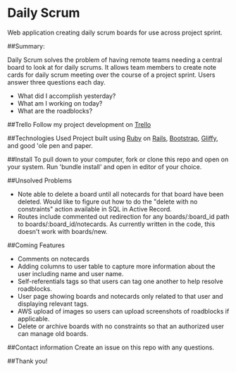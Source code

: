# Daily Scrum
Web application creating daily scrum boards for use across project sprint.

##Summary:

Daily Scrum solves the problem of having remote teams needing a central board to look at for daily scrums. It allows team members to create note cards for daily scrum meeting over the course of a project sprint. Users answer three questions each day.
* What did I accomplish yesterday?
* What am I working on today?
* What are the roadblocks?

##Trello
Follow my project development on [Trello](https://trello.com/b/h6EFC1Oq)


##Technologies Used
Project built using [Ruby](https://www.ruby-lang.org/en/) on [Rails](http://rubyonrails.org/), [Bootstrap](http://getbootstrap.com/), [Gliffy](https://www.gliffy.com/), and good 'ole pen and paper.

##Install
To pull down to your computer, fork or clone this repo and open on your system. Run 'bundle install' and open in editor of your choice.

##Unsolved Problems
* Note able to delete a board until all notecards for that board have been deleted. Would like to figure out how to do the "delete with no constraints" action available in SQL in Active Record.
* Routes include commented out redirection for any boards/:board_id path to boards/:board_id/notecards. As currently written in the code, this doesn't work with boards/new. 


##Coming Features
* Comments on notecards
* Adding columns to user table to capture more information about the user including name and user name.
* Self-referentials tags so that users can tag one another to help resolve roadblocks.
* User page showing boards and notecards only related to that user and displaying relevant tags.
* AWS upload of images so users can upload screenshots of roadblocks if applicable.
* Delete or archive boards with no constraints so that an authorized user can manage old boards.

##Contact information
Create an issue on this repo with any questions.

##Thank you!
